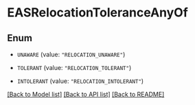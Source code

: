 # EASRelocationToleranceAnyOf

## Enum


* `UNAWARE` (value: `"RELOCATION_UNAWARE"`)

* `TOLERANT` (value: `"RELOCATION_TOLERANT"`)

* `INTOLERANT` (value: `"RELOCATION_INTOLERANT"`)


[[Back to Model list]](../README.md#documentation-for-models) [[Back to API list]](../README.md#documentation-for-api-endpoints) [[Back to README]](../README.md)


